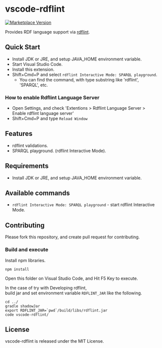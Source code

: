 # vscode-rdflint

[![Marketplace Version](https://vsmarketplacebadge.apphb.com/version/takemikami.vscode-rdflint.svg "Current Release")](https://marketplace.visualstudio.com/items?itemName=takemikami.vscode-rdflint)

Provides RDF language support via [rdflint](https://github.com/imas/rdflint).

## Quick Start

- Install JDK or JRE, and setup JAVA_HOME environment variable.
- Start Visual Studio Code.
- Install this extension.
- Shift+Cmd+P and select `rdflint Interactive Mode: SPARQL playground`.
   - You can find the command, with type substring like 'rdflint', 'SPARQL', etc.

### How to enable Rdflint Language Server

- Open Settings, and check 'Extentions > Rdflint Language Server > Enable rdflint language server'
- Shift+Cmd+P and type `Reload Window`

## Features

- rdflint validations.
- SPARQL playground. (rdflint Interactive Mode).

## Requirements

- Install JDK or JRE, and setup JAVA_HOME environment variable.

## Available commands

- `rdflint Interactive Mode: SPARQL playground` - start rdflint Interactive Mode.

## Contributing

Please fork this repository, and create pull request for contributing.

### Build and execute

Install npm libraries.

```
npm install
```

Open this folder on Visual Studio Code, and Hit F5 Key to execute.

In the case of try with Developing rdflint,  
build jar and set environment variable ``RDFLINT_JAR`` like the following.

```
cd ../
gradle shadowJar
export RDFLINT_JAR=`pwd`/build/libs/rdflint.jar
code vscode-rdflint/
```

## License

vscode-rdflint is released under the MIT License.
